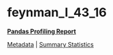 # feynman_I_43_16

[**Pandas Profiling Report**](https://epistasislab.github.io/pmlb/profile/feynman_I_43_16.html)

[Metadata](metadata.yaml) | [Summary Statistics](summary_stats.tsv)

